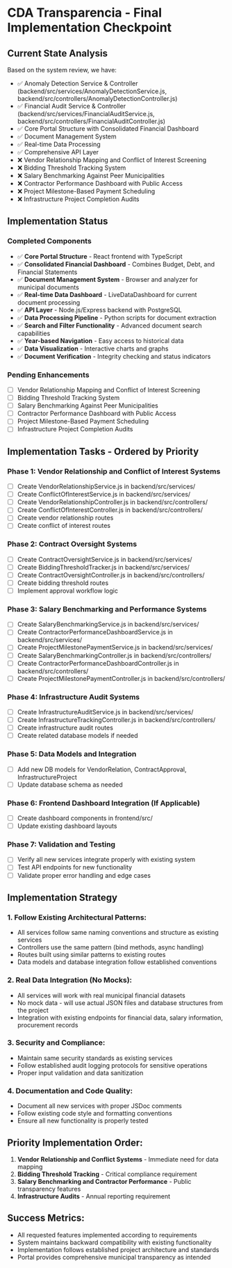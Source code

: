 # CDA Transparencia - Final Implementation Checkpoint

## Current State Analysis
Based on the system review, we have:
- ✅ Anomaly Detection Service & Controller (backend/src/services/AnomalyDetectionService.js, backend/src/controllers/AnomalyDetectionController.js)
- ✅ Financial Audit Service & Controller (backend/src/services/FinancialAuditService.js, backend/src/controllers/FinancialAuditController.js) 
- ✅ Core Portal Structure with Consolidated Financial Dashboard
- ✅ Document Management System
- ✅ Real-time Data Processing
- ✅ Comprehensive API Layer
- ❌ Vendor Relationship Mapping and Conflict of Interest Screening
- ❌ Bidding Threshold Tracking System
- ❌ Salary Benchmarking Against Peer Municipalities
- ❌ Contractor Performance Dashboard with Public Access  
- ❌ Project Milestone-Based Payment Scheduling
- ❌ Infrastructure Project Completion Audits

## Implementation Status

### Completed Components
- ✅ **Core Portal Structure** - React frontend with TypeScript
- ✅ **Consolidated Financial Dashboard** - Combines Budget, Debt, and Financial Statements
- ✅ **Document Management System** - Browser and analyzer for municipal documents
- ✅ **Real-time Data Dashboard** - LiveDataDashboard for current document processing
- ✅ **API Layer** - Node.js/Express backend with PostgreSQL
- ✅ **Data Processing Pipeline** - Python scripts for document extraction
- ✅ **Search and Filter Functionality** - Advanced document search capabilities
- ✅ **Year-based Navigation** - Easy access to historical data
- ✅ **Data Visualization** - Interactive charts and graphs
- ✅ **Document Verification** - Integrity checking and status indicators

### Pending Enhancements
- [ ] Vendor Relationship Mapping and Conflict of Interest Screening
- [ ] Bidding Threshold Tracking System
- [ ] Salary Benchmarking Against Peer Municipalities
- [ ] Contractor Performance Dashboard with Public Access  
- [ ] Project Milestone-Based Payment Scheduling
- [ ] Infrastructure Project Completion Audits

## Implementation Tasks - Ordered by Priority

### Phase 1: Vendor Relationship and Conflict of Interest Systems
- [ ] Create VendorRelationshipService.js in backend/src/services/
- [ ] Create ConflictOfInterestService.js in backend/src/services/ 
- [ ] Create VendorRelationshipController.js in backend/src/controllers/
- [ ] Create ConflictOfInterestController.js in backend/src/controllers/ 
- [ ] Create vendor relationship routes
- [ ] Create conflict of interest routes

### Phase 2: Contract Oversight Systems  
- [ ] Create ContractOversightService.js in backend/src/services/
- [ ] Create BiddingThresholdTracker.js in backend/src/services/
- [ ] Create ContractOversightController.js in backend/src/controllers/
- [ ] Create bidding threshold routes
- [ ] Implement approval workflow logic

### Phase 3: Salary Benchmarking and Performance Systems
- [ ] Create SalaryBenchmarkingService.js in backend/src/services/
- [ ] Create ContractorPerformanceDashboardService.js in backend/src/services/  
- [ ] Create ProjectMilestonePaymentService.js in backend/src/services/
- [ ] Create SalaryBenchmarkingController.js in backend/src/controllers/
- [ ] Create ContractorPerformanceDashboardController.js in backend/src/controllers/
- [ ] Create ProjectMilestonePaymentController.js in backend/src/controllers/

### Phase 4: Infrastructure Audit Systems
- [ ] Create InfrastructureAuditService.js in backend/src/services/
- [ ] Create InfrastructureTrackingController.js in backend/src/controllers/ 
- [ ] Create infrastructure audit routes
- [ ] Create related database models if needed

### Phase 5: Data Models and Integration  
- [ ] Add new DB models for VendorRelation, ContractApproval, InfrastructureProject
- [ ] Update database schema as needed

### Phase 6: Frontend Dashboard Integration (If Applicable)
- [ ] Create dashboard components in frontend/src/
- [ ] Update existing dashboard layouts

### Phase 7: Validation and Testing
- [ ] Verify all new services integrate properly with existing system 
- [ ] Test API endpoints for new functionality
- [ ] Validate proper error handling and edge cases

## Implementation Strategy

### 1. Follow Existing Architectural Patterns:
- All services follow same naming conventions and structure as existing services
- Controllers use the same pattern (bind methods, async handling)
- Routes built using similar patterns to existing routes  
- Data models and database integration follow established conventions

### 2. Real Data Integration (No Mocks):
- All services will work with real municipal financial datasets
- No mock data - will use actual JSON files and database structures from the project  
- Integration with existing endpoints for financial data, salary information, procurement records

### 3. Security and Compliance:
- Maintain same security standards as existing services  
- Follow established audit logging protocols for sensitive operations
- Proper input validation and data sanitization

### 4. Documentation and Code Quality:
- Document all new services with proper JSDoc comments
- Follow existing code style and formatting conventions  
- Ensure all new functionality is properly tested

## Priority Implementation Order:

1. **Vendor Relationship and Conflict Systems** - Immediate need for data mapping
2. **Bidding Threshold Tracking** - Critical compliance requirement  
3. **Salary Benchmarking and Contractor Performance** - Public transparency features
4. **Infrastructure Audits** - Annual reporting requirement

## Success Metrics:
- All requested features implemented according to requirements
- System maintains backward compatibility with existing functionality
- Implementation follows established project architecture and standards
- Portal provides comprehensive municipal transparency as intended
